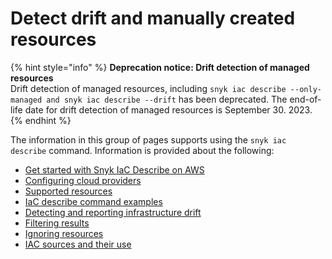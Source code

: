 # Detect drift and manually created resources



{% hint style="info" %}
**Deprecation notice: Drift detection of managed resources**\
Drift detection of managed resources, including `snyk iac describe --only-managed and snyk iac describe --drift` has been deprecated. The end-of-life date for drift detection of managed resources is September 30. 2023.
{% endhint %}

The information in this group of pages supports using the `snyk iac describe` command. Information is provided about the following:

* [Get started with Snyk IaC Describe on AWS](get-started-with-snyk-iac-describe-on-aws.md)
* [Configuring cloud providers](configure-cloud-providers/)
* [Supported resources](supported-resources/)
* [IaC describe command examples](iac-describe-command-examples.md)
* [Detecting and reporting infrastructure drift](detect-and-report-infrastructure-drift.md)
* [Filtering results](filter-rules.md)
* [Ignoring resources](ignore-resources.md)
* [IAC sources and their use](iac-sources-usage.md)
